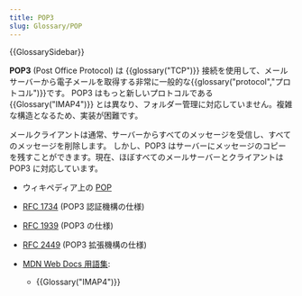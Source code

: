 ```yaml
---
title: POP3
slug: Glossary/POP
---
```


{{GlossarySidebar}}

**POP3** (Post Office Protocol) は {{glossary("TCP")}} 接続を使用して、メールサーバーから電子メールを取得する非常に一般的な{{glossary("protocol","プロトコル")}}です。 POP3 はもっと新しいプロトコルである {{Glossary("IMAP4")}} とは異なり、フォルダー管理に対応していません。複雑な構造となるため、実装が困難です。

メールクライアントは通常、サーバーからすべてのメッセージを受信し、すべてのメッセージを削除します。 しかし、POP3 はサーバーにメッセージのコピーを残すことができます。現在、ほぼすべてのメールサーバーとクライアントは POP3 に対応しています。

- ウィキペディア上の [POP](https://ja.wikipedia.org/wiki/Post_Office_Protocol)
- [RFC 1734](https://tools.ietf.org/html/rfc1734) (POP3 認証機構の仕様)
- [RFC 1939](https://tools.ietf.org/html/rfc1939) (POP3 の仕様)
- [RFC 2449](https://tools.ietf.org/html/rfc2449) (POP3 拡張機構の仕様)
- [MDN Web Docs 用語集](/ja/docs/Glossary):

  - {{Glossary("IMAP4")}}
